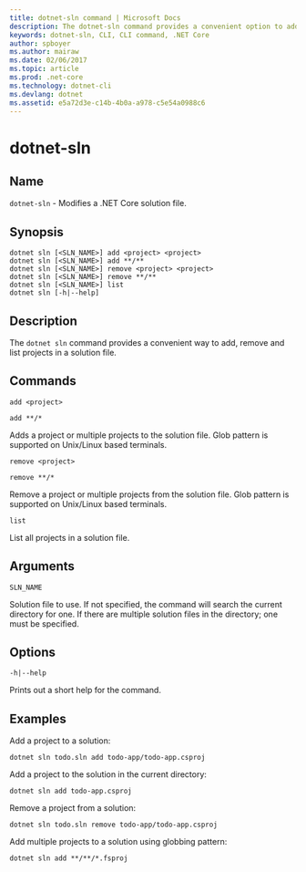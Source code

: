 ```yaml
---
title: dotnet-sln command | Microsoft Docs
description: The dotnet-sln command provides a convenient option to add, remove, and list projects in a solution file.
keywords: dotnet-sln, CLI, CLI command, .NET Core
author: spboyer
ms.author: mairaw
ms.date: 02/06/2017
ms.topic: article
ms.prod: .net-core
ms.technology: dotnet-cli
ms.devlang: dotnet
ms.assetid: e5a72d3e-c14b-4b0a-a978-c5e54a0988c6
---
```

# dotnet-sln

## Name

`dotnet-sln` - Modifies a .NET Core solution file.

## Synopsis

```
dotnet sln [<SLN_NAME>] add <project> <project>
dotnet sln [<SLN_NAME>] add **/**
dotnet sln [<SLN_NAME>] remove <project> <project>
dotnet sln [<SLN_NAME>] remove **/**
dotnet sln [<SLN_NAME>] list
dotnet sln [-h|--help]
```

## Description

The `dotnet sln` command provides a convenient way to add, remove and list projects in a solution file.

## Commands

`add <project>`

`add **/*`

Adds a project or multiple projects to the solution file. Glob pattern is supported on Unix/Linux based terminals.

`remove <project>`

`remove **/*`

Remove a project or multiple projects from the solution file. Glob pattern is supported on Unix/Linux based terminals.

`list`

List all projects in a solution file.

## Arguments

`SLN_NAME`

Solution file to use. If not specified, the command will search the current directory for one. If there are multiple solution files in the directory; one must be specified.

## Options

`-h|--help`

Prints out a short help for the command.

## Examples

Add a project to a solution:

`dotnet sln todo.sln add todo-app/todo-app.csproj`

Add a project to the solution in the current directory:

`dotnet sln add todo-app.csproj`

Remove a project from a solution:

`dotnet sln todo.sln remove todo-app/todo-app.csproj`

Add multiple projects to a solution using globbing pattern:

`dotnet sln add **/**/*.fsproj`
